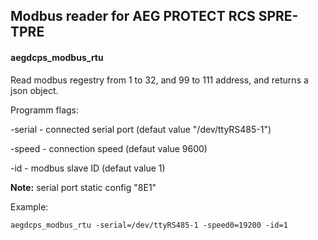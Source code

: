 ## Modbus reader for AEG PROTECT RCS SPRE-TPRE 

#### aegdcps_modbus_rtu

Read modbus regestry from 1 to 32, and 99 to 111 address, and returns a json object.

Programm flags:

-serial - connected serial port (defaut value "/dev/ttyRS485-1")

-speed - connection speed (defaut value 9600)

-id - modbus slave ID (defaut value 1)

**Note:** serial port static config "8E1" 




Example:

`aegdcps_modbus_rtu -serial=/dev/ttyRS485-1 -speed0=19200 -id=1 `


